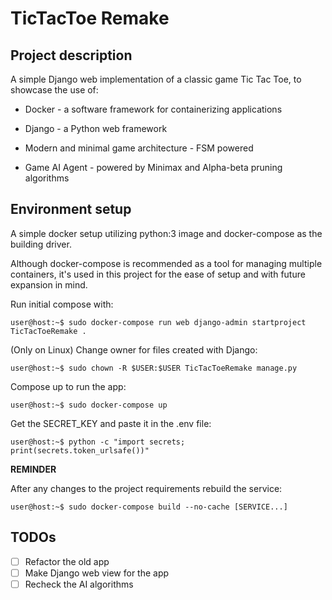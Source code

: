 # TicTacToe Remake

## Project description

A simple Django web implementation of a classic game Tic Tac Toe, to showcase the use of:

* Docker - a software framework for containerizing applications
  
* Django - a Python web framework
  
* Modern and minimal game architecture - FSM powered
  
* Game AI Agent - powered by Minimax and Alpha-beta pruning algorithms

## Environment setup

A simple docker setup utilizing python:3 image and docker-compose as the building driver.

Although docker-compose is recommended as a tool for managing multiple containers, it's used in this project for the ease of setup and with future expansion in mind.

Run initial compose with:

```console
user@host:~$ sudo docker-compose run web django-admin startproject TicTacToeRemake .
```

(Only on Linux) Change owner for files created with Django:

```console
user@host:~$ sudo chown -R $USER:$USER TicTacToeRemake manage.py
```

Compose up to run the app:

```console
user@host:~$ sudo docker-compose up
```

Get the SECRET_KEY and paste it in the .env file:

```console
user@host:~$ python -c "import secrets; print(secrets.token_urlsafe())"
```

**REMINDER**

After any changes to the project requirements rebuild the service:

```console
user@host:~$ sudo docker-compose build --no-cache [SERVICE...]
```

## TODOs

* [ ] Refactor the old app
* [ ] Make Django web view for the app
* [ ] Recheck the AI algorithms
